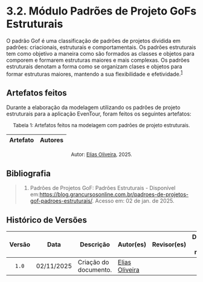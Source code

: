 # 3.2. Módulo Padrões de Projeto GoFs Estruturais

O padrão Gof é uma classificação de padrões de projetos dividida em padrões: criacionais, estruturais e comportamentais. Os padrões estruturais tem como objetivo a maneira como são formados as classes e objetos para comporem e formarem estruturas maiores e mais complexas. Os padrões estruturais denotam a forma como se organizam clases e objetos para formar estruturas maiores, mantendo a sua flexibilidade e efetividade.<sup><a href="#ref1">1</a></sup>


## Artefatos feitos

Durante a elaboração da modelagem utilizando os padrões de projeto estruturais para a aplicação EvenTour, foram feitos os seguintes artefatos:

<font size="2"><p style="text-align: center">Tabela 1: Artefatos feitos na modelagem com padrões de projeto estruturais.</p></font>

<center>

| Artefato | Autores |
| :--: | :--: |

</center>

<font size="2"><p style="text-align: center">Autor: [Elias Oliveira][EliasGH], 2025.</p></font>


## Bibliografia

> 1. <a id="ref1"></a> Padrões de Projetos GoF: Padrões Estruturais - Disponível em:https://blog.grancursosonline.com.br/padroes-de-projetos-gof-padroes-estruturais/. Acesso em: 02 de jan. de 2025.


## Histórico de Versões

| Versão | Data | Descrição | Autor(es) | Revisor(es) | Detalhes da revisão |
| :----: | :--: | --------- | ----------- | ------ | :---: |
| `1.0`  | 02/11/2025 | Criação do documento. | [Elias Oliveira][EliasGH] | ||

[AnaGH]: https://github.com/analufernanndess
[CainaGH]: https://github.com/freitasc
[ClaudioGH]: https://github.com/claudiohsc
[EliasGH]: https://github.com/EliasOliver21
[GuilhermeGH]: https://github.com/gmeister18
[JoelGH]: https://github.com/JoelSRangel
[KathlynGH]: https://github.com/klmurussi
[PabloGH]: https://github.com/pabloheika
[PedroRGH]: https://github.com/pedro-rodiguero
[PedroPGH]: https://github.com/Pedrin0030
[SamuelGH]: https://github.com/samuelalvess
[TalesGH]: https://github.com/TalesRG


